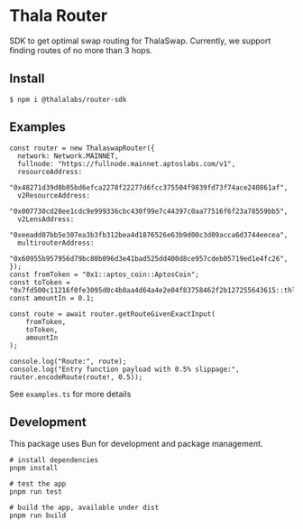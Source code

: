 # Thala Router

SDK to get optimal swap routing for ThalaSwap. Currently, we support finding routes of no more than 3 hops.

## Install

```
$ npm i @thalalabs/router-sdk
```

## Examples

```
const router = new ThalaswapRouter({
  network: Network.MAINNET,
  fullnode: "https://fullnode.mainnet.aptoslabs.com/v1",
  resourceAddress:
    "0x48271d39d0b05bd6efca2278f22277d6fcc375504f9839fd73f74ace240861af",
  v2ResourceAddress:
    "0x007730cd28ee1cdc9e999336cbc430f99e7c44397c0aa77516f6f23a78559bb5",
  v2LensAddress:
    "0xeeadd07bb5e307ea3b3fb312bea4d1876526e63b9d00c3d09acca6d3744eecea",
  multirouterAddress:
    "0x60955b957956d79bc80b096d3e41bad525dd400d8ce957cdeb05719ed1e4fc26",
});
const fromToken = "0x1::aptos_coin::AptosCoin";
const toToken = "0x7fd500c11216f0fe3095d0c4b8aa4d64a4e2e04f83758462f2b127255643615::thl_coin::THL";
const amountIn = 0.1;

const route = await router.getRouteGivenExactInput(
    fromToken,
    toToken,
    amountIn
);

console.log("Route:", route);
console.log("Entry function payload with 0.5% slippage:", router.encodeRoute(route!, 0.5));
```

See `examples.ts` for more details

## Development

This package uses Bun for development and package management.

```
# install dependencies
pnpm install

# test the app
pnpm run test

# build the app, available under dist
pnpm run build
```
